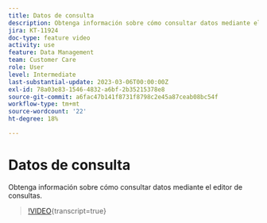 ```yaml
---
title: Datos de consulta
description: Obtenga información sobre cómo consultar datos mediante el editor de consultas.
jira: KT-11924
doc-type: feature video
activity: use
feature: Data Management
team: Customer Care
role: User
level: Intermediate
last-substantial-update: 2023-03-06T00:00:00Z
exl-id: 78a03e83-1546-4832-a6bf-2b35215378e8
source-git-commit: a6fac47b141f8731f8798c2e45a87ceab08bc54f
workflow-type: tm+mt
source-wordcount: '22'
ht-degree: 18%

---
```


# Datos de consulta

Obtenga información sobre cómo consultar datos mediante el editor de consultas.

>[!VIDEO](https://video.tv.adobe.com/v/3447873?quality=12&learn=on&captions=spa){transcript=true}
